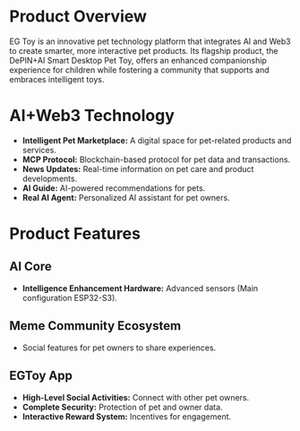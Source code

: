# Product Overview

EG Toy is an innovative pet technology platform that integrates AI and Web3 to create smarter, more interactive pet products. Its flagship product, the DePIN+AI Smart Desktop Pet Toy, offers an enhanced companionship experience for children while fostering a community that supports and embraces intelligent toys.

# AI+Web3 Technology

*   **Intelligent Pet Marketplace:** A digital space for pet-related products and services.
*   **MCP Protocol:** Blockchain-based protocol for pet data and transactions.
*   **News Updates:** Real-time information on pet care and product developments.
*   **AI Guide:** AI-powered recommendations for pets.
*   **Real AI Agent:** Personalized AI assistant for pet owners.

# Product Features

## AI Core

*   **Intelligence Enhancement Hardware:** Advanced sensors (Main configuration ESP32-S3).

## Meme Community Ecosystem

*   Social features for pet owners to share experiences.

## EGToy App

*   **High-Level Social Activities:** Connect with other pet owners.
*   **Complete Security:** Protection of pet and owner data.
*   **Interactive Reward System:** Incentives for engagement.